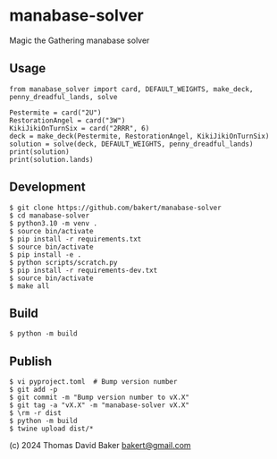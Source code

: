 # manabase-solver

Magic the Gathering manabase solver

## Usage

    from manabase_solver import card, DEFAULT_WEIGHTS, make_deck, penny_dreadful_lands, solve

    Pestermite = card("2U")
    RestorationAngel = card("3W")
    KikiJikiOnTurnSix = card("2RRR", 6)
    deck = make_deck(Pestermite, RestorationAngel, KikiJikiOnTurnSix)
    solution = solve(deck, DEFAULT_WEIGHTS, penny_dreadful_lands)
    print(solution)
    print(solution.lands)

## Development

    $ git clone https://github.com/bakert/manabase-solver
    $ cd manabase-solver
    $ python3.10 -m venv .
    $ source bin/activate
    $ pip install -r requirements.txt
    $ source bin/activate
    $ pip install -e .
    $ python scripts/scratch.py
    $ pip install -r requirements-dev.txt
    $ source bin/activate
    $ make all

## Build

    $ python -m build

## Publish

    $ vi pyproject.toml  # Bump version number
    $ git add -p
    $ git commit -m "Bump version number to vX.X"
    $ git tag -a "vX.X" -m "manabase-solver vX.X"
    $ \rm -r dist
    $ python -m build
    $ twine upload dist/*

(c) 2024 Thomas David Baker <bakert@gmail.com>
